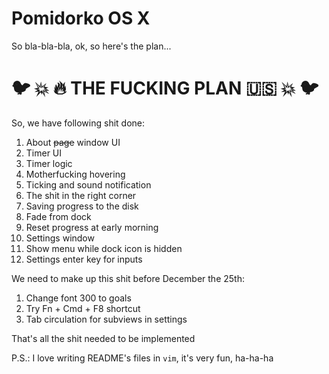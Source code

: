 # Pomidorko OS X

So bla-bla-bla, ok, so here's the plan...

# :bird: :boom: :fire: THE FUCKING PLAN :us: :boom: :bird:

So, we have following shit done:

1. About ~~page~~ window UI
2. Timer UI 
3. Timer logic
4. Motherfucking hovering
5. Ticking and sound notification
6. The shit in the right corner
7. Saving progress to the disk
8. Fade from dock
9. Reset progress at early morning
10. Settings window
11. Show menu while dock icon is hidden
12. Settings enter key for inputs

We need to make up this shit before December the 25th:

1. Change font 300 to goals
2. Try Fn + Cmd + F8 shortcut
3. Tab circulation for subviews in settings

That's all the shit needed to be implemented

P.S.: I love writing README's files in `vim`, it's very fun, ha-ha-ha
